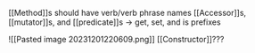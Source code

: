 [[Method]]s should have verb/verb phrase names
[[Accessor]]s, [[mutator]]s, and [[predicate]]s → get, set, and is prefixes

![[Pasted image 20231201220609.png]]
[[Constructor]]???
